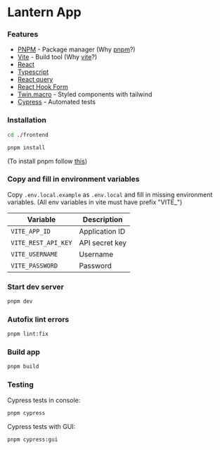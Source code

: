 # Lantern App

### Features

- [PNPM](https://pnpm.io/installation) - Package manager (Why [pnpm](https://www.youtube.com/watch?v=KCrXgy8qtjM)?)
- [Vite](https://vitejs.dev/guide/) - Build tool (Why [vite](https://www.youtube.com/watch?v=KCrXgy8qtjM)?)
- [React](https://reactjs.org/docs/getting-started.html)
- [Typescript](https://www.typescriptlang.org/docs/)
- [React query](https://react-query.tanstack.com/overview)
- [React Hook Form](https://react-hook-form.com/get-started)
- [Twin.macro](https://github.com/ben-rogerson/twin.macro) - Styled components with tailwind
- [Cypress](https://docs.cypress.io/guides/getting-started/installing-cypress) - Automated tests

### Installation
```sh
cd ./frontend
```
```sh
pnpm install
```
(To install pnpm follow [this](https://pnpm.io/installation))

### Copy and fill in environment variables

Copy `.env.local.example` as `.env.local` and fill in missing environment variables.
(All env variables in vite must have prefix "VITE\_")

| Variable            | Description    |
| ------------------- | -------------- |
| `VITE_APP_ID`       | Application ID |
| `VITE_REST_API_KEY` | API secret key |
| `VITE_USERNAME`     | Username       |
| `VITE_PASSWORD`     | Password       |

### Start dev server

```sh
pnpm dev
```

### Autofix lint errors

```sh
pnpm lint:fix
```

### Build app

```sh
pnpm build
```

### Testing

Cypress tests in console:

```sh
pnpm cypress
```

Cypress tests with GUI:

```sh
pnpm cypress:gui
```
